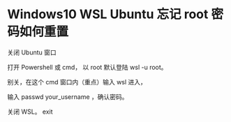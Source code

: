 # Windows10 WSL Ubuntu 忘记 root 密码如何重置

关闭 Ubuntu 窗口

打开 Powershell 或 cmd， 以 root 默认登陆 wsl -u root。

别关，在这个 cmd 窗口内（重点）输入 wsl 进入，

输入 passwd your_username ，确认密码。

关闭 WSL。 exit
